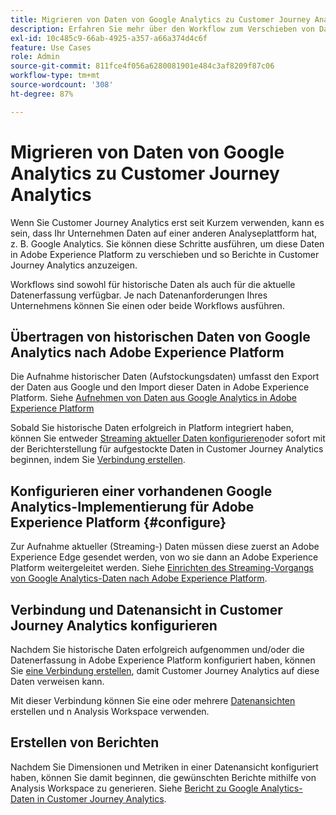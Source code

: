 ```yaml
---
title: Migrieren von Daten von Google Analytics zu Customer Journey Analytics
description: Erfahren Sie mehr über den Workflow zum Verschieben von Daten von Google Analytics in Adobe Experience Platform und zum Anzeigen von Berichten in Customer Journey Analytics.
exl-id: 10c485c9-66ab-4925-a357-a66a374d4c6f
feature: Use Cases
role: Admin
source-git-commit: 811fce4f056a6280081901e484c3af8209f87c06
workflow-type: tm+mt
source-wordcount: '308'
ht-degree: 87%

---
```


# Migrieren von Daten von Google Analytics zu Customer Journey Analytics

Wenn Sie Customer Journey Analytics erst seit Kurzem verwenden, kann es sein, dass Ihr Unternehmen Daten auf einer anderen Analyseplattform hat, z. B. Google Analytics. Sie können diese Schritte ausführen, um diese Daten in Adobe Experience Platform zu verschieben und so Berichte in Customer Journey Analytics anzuzeigen.

Workflows sind sowohl für historische Daten als auch für die aktuelle Datenerfassung verfügbar. Je nach Datenanforderungen Ihres Unternehmens können Sie einen oder beide Workflows ausführen.

## Übertragen von historischen Daten von Google Analytics nach Adobe Experience Platform

Die Aufnahme historischer Daten (Aufstockungsdaten) umfasst den Export der Daten aus Google und den Import dieser Daten in Adobe Experience Platform. Siehe [Aufnehmen von Daten aus Google Analytics in Adobe Experience Platform](backfill.md)

Sobald Sie historische Daten erfolgreich in Platform integriert haben, können Sie entweder [Streaming aktueller Daten konfigurieren](streaming.md)oder sofort mit der Berichterstellung für aufgestockte Daten in Customer Journey Analytics beginnen, indem Sie [Verbindung erstellen](/help/connections/create-connection.md).

## Konfigurieren einer vorhandenen Google Analytics-Implementierung für Adobe Experience Platform {#configure}

Zur Aufnahme aktueller (Streaming-) Daten müssen diese zuerst an Adobe Experience Edge gesendet werden, von wo sie dann an Adobe Experience Platform weitergeleitet werden. Siehe [Einrichten des Streaming-Vorgangs von Google Analytics-Daten nach Adobe Experience Platform](streaming.md).

## Verbindung und Datenansicht in Customer Journey Analytics konfigurieren

Nachdem Sie historische Daten erfolgreich aufgenommen und/oder die Datenerfassung in Adobe Experience Platform konfiguriert haben, können Sie [eine Verbindung erstellen](/help/connections/create-connection.md), damit Customer Journey Analytics auf diese Daten verweisen kann.

Mit dieser Verbindung können Sie eine oder mehrere [Datenansichten](/help/data-views/create-dataview.md) erstellen und n Analysis Workspace verwenden.

## Erstellen von Berichten

Nachdem Sie Dimensionen und Metriken in einer Datenansicht konfiguriert haben, können Sie damit beginnen, die gewünschten Berichte mithilfe von Analysis Workspace zu generieren. Siehe [Bericht zu Google Analytics-Daten in Customer Journey Analytics](report.md).
